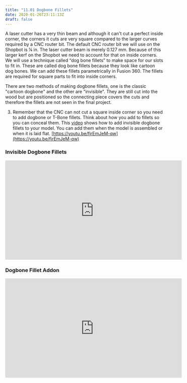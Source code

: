 ```yaml
---
title: "11.01 Dogbone Fillets"
date: 2020-01-26T23:11:13Z
draft: false
---
```


A laser cutter has a very thin beam and although it can't cut a perfect inside corner, the corners it cuts are very square compared to the larger curves required by a CNC router bit. The default CNC router bit we will use on the Shopbot is ¼ in. The laser cutter beam is merely 0.127 mm. Because of this larger kerf on the Shopbot we need to account for that on inside corners. We will use a technique called “dog bone fillets” to make space for our slots to fit in. These are called dog bone fillets because they look like cartoon dog bones. We can add these fillets parametrically in Fusion 360. The fillets are required for square parts to fit into inside corners.

There are two methods of making dogbone fillets, one is the classic "cartoon dogbone" and the other are "invisible". They are still cut into the wood but are positioned so the connecting piece covers the cuts and therefore the fillets are not seen in the final project.

3. Remember that the CNC can not cut a square inside corner so you need to add dogbone or T-Bone fillets. Think about how you add to fillets so you can conceal them. This [video](https://youtu.be/fjrEmJeM-qw) shows how to add invisible dogbone fillets to your model. You can add them when the model is assembled or when it is laid flat. [https://youtu.be/fjrEmJeM-qw](https://youtu.be/fjrEmJeM-qw)

<div class="video-grid">
<div class="video-card">

### Invisible Dogbone Fillets

<div class="iframe-16-9-container"><iframe class="youTubeIframe" src="https://www.youtube.com/embed/fjrEmJeM-qw?rel=0" width="560" height="315" frameborder="0" allowfullscreen="allowfullscreen"></iframe></div>

</div>

<div class="video-card">

### Dogbone Fillet Addon

<div class="iframe-16-9-container"><iframe class="youTubeIframe" src="https://www.youtube.com/embed/veXvbGSDtPk?rel=0" width="560" height="315" frameborder="0" allowfullscreen="allowfullscreen"></iframe></div>

</div>

</div>
